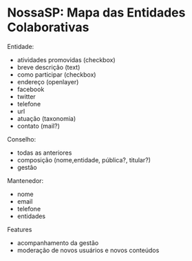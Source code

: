 NossaSP: Mapa das Entidades Colaborativas
====================================

Entidade:
* atividades promovidas (checkbox)
* breve descrição (text)
* como participar (checkbox)
* endereço (openlayer)
* facebook
* twitter
* telefone
* url
* atuação (taxonomia)
* contato (mail?)

Conselho:
* todas as anteriores
* composição (nome,entidade, pública?, titular?)
* gestão

Mantenedor:
* nome
* email
* telefone
* entidades

Features
* acompanhamento da gestão
* moderação de novos usuários e novos conteúdos
